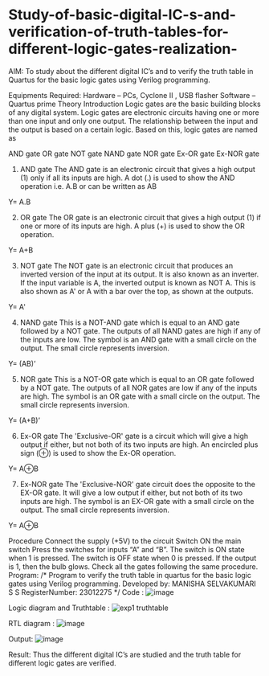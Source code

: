 # Study-of-basic-digital-IC-s-and-verification-of-truth-tables-for-different-logic-gates-realization-
 AIM:
To study about the different digital IC’s and to verify the truth table in Quartus for the basic logic gates using Verilog programming.

Equipments Required:
Hardware – PCs, Cyclone II , USB flasher
Software – Quartus prime
Theory
Introduction
Logic gates are the basic building blocks of any digital system. Logic gates are electronic circuits having one or more than one input and only one output. The relationship between the input and the output is based on a certain logic. Based on this, logic gates are named as

AND gate
OR gate
NOT gate
NAND gate
NOR gate
Ex-OR gate
Ex-NOR gate
1) AND gate
The AND gate is an electronic circuit that gives a high output (1) only if all its inputs are high. A dot (.) is used to show the AND operation i.e. A.B or can be written as AB

Y= A.B

2) OR gate
The OR gate is an electronic circuit that gives a high output (1) if one or more of its inputs are high. A plus (+) is used to show the OR operation.

Y= A+B

3) NOT gate
The NOT gate is an electronic circuit that produces an inverted version of the input at its output. It is also known as an inverter. If the input variable is A, the inverted output is known as NOT A. This is also shown as A' or A with a bar over the top, as shown at the outputs.

Y= A'

4) NAND gate
This is a NOT-AND gate which is equal to an AND gate followed by a NOT gate. The outputs of all NAND gates are high if any of the inputs are low. The symbol is an AND gate with a small circle on the output. The small circle represents inversion.

Y= (AB)’

5) NOR gate
This is a NOT-OR gate which is equal to an OR gate followed by a NOT gate. The outputs of all NOR gates are low if any of the inputs are high. The symbol is an OR gate with a small circle on the output. The small circle represents inversion.

Y= (A+B)’

6) Ex-OR gate
The 'Exclusive-OR' gate is a circuit which will give a high output if either, but not both of its two inputs are high. An encircled plus sign (⊕) is used to show the Ex-OR operation.

Y= A⊕B

7) Ex-NOR gate
The 'Exclusive-NOR' gate circuit does the opposite to the EX-OR gate. It will give a low output if either, but not both of its two inputs are high. The symbol is an EX-OR gate with a small circle on the output. The small circle represents inversion.

Y= A⊕B

Procedure
Connect the supply (+5V) to the circuit
Switch ON the main switch
Press the switches for inputs “A” and “B”. The switch is ON state when 1 is pressed. The switch is OFF state when 0 is pressed.
If the output is 1, then the bulb glows.
Check all the gates following the same procedure.
Program:
/*
Program to verify the truth table in quartus for the basic logic gates using Verilog programming.
Developed by: MANISHA SELVAKUMARI S S
RegisterNumber: 23012275 
*/
Code :
![image](https://github.com/MANISHA21SS/Study-of-basic-digital-IC-s-and-verification-of-truth-tables-for-different-logic-gates-realization-/assets/147474298/4808c11b-250d-4321-be2b-40daa07a5736)


Logic diagram and Truthtable :
![exp1 truthtable](https://github.com/MANISHA21SS/Study-of-basic-digital-IC-s-and-verification-of-truth-tables-for-different-logic-gates-realization-/assets/147474298/caf80015-9245-4ca6-9023-9161e1062e49)

RTL diagram :
![image](https://github.com/MANISHA21SS/Study-of-basic-digital-IC-s-and-verification-of-truth-tables-for-different-logic-gates-realization-/assets/147474298/7f683154-a04a-44ca-aad9-5065ad47a984)

Output:
![image](https://github.com/MANISHA21SS/Study-of-basic-digital-IC-s-and-verification-of-truth-tables-for-different-logic-gates-realization-/assets/147474298/b97022b7-d569-47ba-9f54-f1f2408bab94)



Result:
Thus the different digital IC’s are studied and the truth table for different logic gates are verified.
